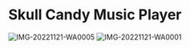 # Skull Candy Music Player

![IMG-20221121-WA0005](https://user-images.githubusercontent.com/93087161/203332619-52b5bb4f-02b6-40a4-bf52-f361421b9d99.jpg)
![IMG-20221121-WA0001](https://user-images.githubusercontent.com/93087161/203382401-5a60bb81-c479-46a3-95f8-094f4f527d0e.jpg)

